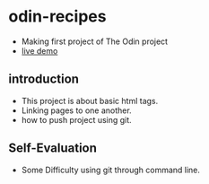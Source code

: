 # odin-recipes 
- Making first project of The Odin project
 - [live demo](https://krishnasinghmahar.github.io/odin-recipes/)

## introduction
- This project is about basic html tags.
- Linking pages to one another.
- how to push project using git.

## Self-Evaluation
- Some Difficulty using git through command line.
